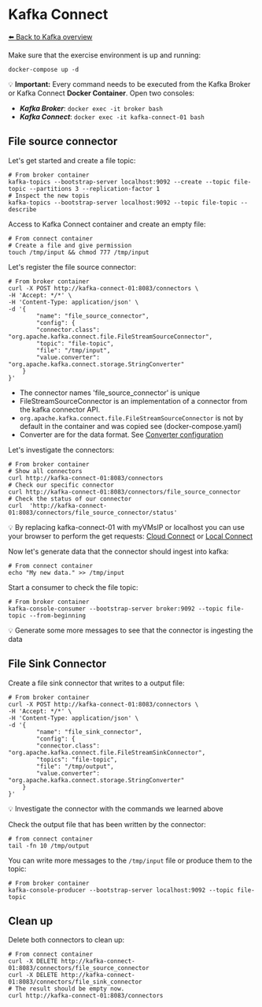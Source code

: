 # Kafka Connect

[⬅️ Back to Kafka overview](README.md)

Make sure that the exercise environment is up and running:

```
docker-compose up -d
```

💡 **Important:** Every command needs to be executed from the Kafka Broker or Kafka Connect **Docker Container**. Open two consoles:

* ***Kafka Broker***: `docker exec -it broker bash`
* ***Kafka Connect***: `docker exec -it kafka-connect-01 bash`

## File source connector

Let's get started and create a file topic:

```
# From broker container
kafka-topics --bootstrap-server localhost:9092 --create --topic file-topic --partitions 3 --replication-factor 1
# Inspect the new topis
kafka-topics --bootstrap-server localhost:9092 --topic file-topic --describe
```

Access to Kafka Connect container and create an empty file:

```
# From connect container
# Create a file and give permission 
touch /tmp/input && chmod 777 /tmp/input
```

Let's register the file source connector:

```
# From broker container
curl -X POST http://kafka-connect-01:8083/connectors \
-H 'Accept: */*' \
-H 'Content-Type: application/json' \
-d '{
        "name": "file_source_connector",
        "config": {
        "connector.class": "org.apache.kafka.connect.file.FileStreamSourceConnector",
        "topic": "file-topic",
        "file": "/tmp/input",
        "value.converter": "org.apache.kafka.connect.storage.StringConverter"
    }
}'
```

* The connector names 'file_source_connector' is unique
* FileStreamSourceConnector is an implementation of a connector from the kafka connector API.
* `org.apache.kafka.connect.file.FileStreamSourceConnector` is not by default in the container and was copied see (docker-compose.yaml)
* Converter are for the data format. See [Converter configuration](https://www.confluent.io/blog/kafka-connect-deep-dive-converters-serialization-explained/#configuring-converters)

Let's investigate the connectors:

```
# From broker container
# Show all connectors
curl http://kafka-connect-01:8083/connectors
# Check our specific connector
curl http://kafka-connect-01:8083/connectors/file_source_connector
# Check the status of our connector
curl  'http://kafka-connect-01:8083/connectors/file_source_connector/status'
```

💡 By replacing kafka-connect-01 with myVMsIP or localhost you can use your browser to perform the get requests: [Cloud Connect](http://myVMsIP:8083/connectors) or [Local Connect](http://localhost:8083/connectors)

Now let's generate data that the connector should ingest into kafka:

```
# From connect container
echo "My new data." >> /tmp/input
```

Start a consumer to check the file topic:

```
# From broker container
kafka-console-consumer --bootstrap-server broker:9092 --topic file-topic --from-beginning
```

💡 Generate some more messages to see that the connector is ingesting the data

## File Sink Connector

Create a file sink connector that writes to a output file:

```
# From broker container
curl -X POST http://kafka-connect-01:8083/connectors \
-H 'Accept: */*' \
-H 'Content-Type: application/json' \
-d '{
        "name": "file_sink_connector",
        "config": {
        "connector.class": "org.apache.kafka.connect.file.FileStreamSinkConnector",
        "topics": "file-topic",
        "file": "/tmp/output",
        "value.converter": "org.apache.kafka.connect.storage.StringConverter"
    }
}' 
```

💡 Investigate the connector with the commands we learned above

Check the output file that has been written by the connector:

```
# from connect container
tail -fn 10 /tmp/output
```

You can write more messages to the `/tmp/input` file or produce them to the topic:

```
# From broker container
kafka-console-producer --bootstrap-server localhost:9092 --topic file-topic
```

## Clean up

Delete both connectors to clean up:

```
# From connect container
curl -X DELETE http://kafka-connect-01:8083/connectors/file_source_connector
curl -X DELETE http://kafka-connect-01:8083/connectors/file_sink_connector
# The result should be empty now.
curl http://kafka-connect-01:8083/connectors
```
